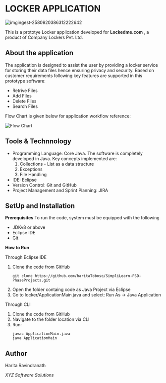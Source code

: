 # LOCKER APPLICATION 

![imgingest-2580920386312222642](https://user-images.githubusercontent.com/61909695/94593598-ef723c80-02a6-11eb-9a58-3273012e5bd1.png)

This is a prototye Locker application developed for **Lockedme.com** , a product of Company Lockers Pvt. Ltd. 

## About the application
The application is designed to assist the user by providing a locker service for storing their data files hence ensuring privacy and security. 
Based on customer requirements following key features are supported in this prototype software:
  - Retrive Files
  - Add Files
  - Delete Files
  - Search Files

Flow Chart is given below for application workflow reference:

![Flow Chart](https://user-images.githubusercontent.com/61909695/94599739-84c4ff00-02ae-11eb-8025-7a9ae3cc1ee6.jpg)

## Tools & Technnology
- Programming Language: Core Java.
  The software is completely developed in Java. Key concepts implemented are:
    1. Collections - List as a data structure
    2. Exceptions
    3. File Handling    
 - IDE: Eclipse
 - Version Control: Git and GitHub
 - Project Management and Sprint Planning: JIRA
 
 ## SetUp and Installation
 **Prerequisites**
 To run the code, system must be equipped with the following
 - JDKv8 or above
 - Eclipse IDE
 - Git

**How to Run**

Through Eclipse IDE
1. Clone the code from GitHub
    ````
    git clone https://github.com/haritaToboso/SimpliLearn-FSD-PhaseProjects.git
    ````
2. Open the folder containg code as Java Project via Eclipse
3. Go to locker/ApplicationMain.java and select: 
     Run As -> Java Application

Through CLI
1. Clone the code from GitHub
2. Navigate to the folder location via CLI
3. Run:
      ```
      javac ApplicationMain.java
      java ApplicationMain
      ```
     
## Author
Harita Ravindranath

*XYZ Software Solutions*

